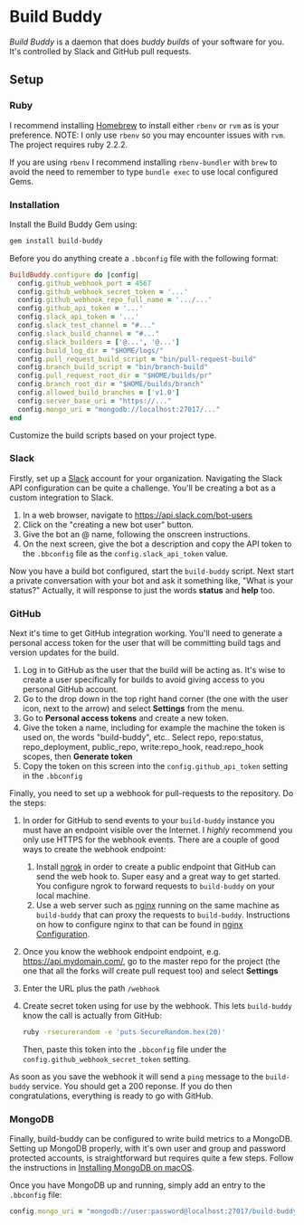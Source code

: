 # Build Buddy

_Build Buddy_ is a daemon that does _buddy builds_ of your software for you.  It's controlled by Slack and GitHub pull requests.

## Setup

### Ruby

I recommend installing [Homebrew](http://brew.sh) to install either `rbenv` or `rvm` as is your preference.  NOTE: I only use `rbenv` so you may encounter issues with `rvm`.  The project requires ruby 2.2.2.

If you are using `rbenv` I recommend installing `rbenv-bundler` with `brew` to avoid the need to remember to type `bundle exec` to use local configured Gems.

### Installation

Install the Build Buddy Gem using:

```bash
gem install build-buddy
```

Before you do anything create a `.bbconfig` file with the following format:

```ruby
BuildBuddy.configure do |config|
  config.github_webhook_port = 4567
  config.github_webhook_secret_token = '...'
  config.github_webhook_repo_full_name = '.../...'
  config.github_api_token = '...'
  config.slack_api_token = '...'
  config.slack_test_channel = "#..."
  config.slack_build_channel = "#..."
  config.slack_builders = ['@...', '@...']
  config.build_log_dir = "$HOME/logs/"
  config.pull_request_build_script = "bin/pull-request-build"
  config.branch_build_script = "bin/branch-build"
  config.pull_request_root_dir = "$HOME/builds/pr"
  config.branch_root_dir = "$HOME/builds/branch"
  config.allowed_build_branches = ['v1.0']
  config.server_base_uri = "https://..."
  config.mongo_uri = "mongodb://localhost:27017/..."
end
```

Customize the build scripts based on your project type.

### Slack

Firstly, set up a [Slack](https://slack.com) account for your organization. Navigating the Slack API configuration can be quite a challenge.  You'll be creating a bot as a custom integration to Slack.

1. In a web browser, navigate to https://api.slack.com/bot-users
2. Click on the "creating a new bot user" button.
3. Give the bot an @ name, following the onscreen instructions.
4. On the next screen, give the bot a description and copy the API token to the `.bbconfig` file as the `config.slack_api_token` value.

Now you have a build bot configured, start the `build-buddy` script. Next start a private conversation with your bot and ask it something like, "What is your status?"  Actually, it will response to just the words **status** and **help** too.

### GitHub

Next it's time to get GitHub integration working.  You'll need to generate a personal access token for the user that will be committing build tags and version updates for the build.  

1. Log in to GitHub as the user that the build will be acting as. It's wise to create a user specifically for builds to avoid giving access to you personal GitHub account.
2. Go to the drop down in the top right hand corner (the one with the user icon, next to the arrow) and select **Settings** from the menu.
3. Go to **Personal access tokens** and create a new token.
4. Give the token a name, including for example the machine the token is used on, the words "build-buddy", etc.. Select repo, repo:status, repo_deployment, public_repo, write:repo_hook, read:repo_hook scopes, then **Generate token**
5. Copy the token on this screen into the `config.github_api_token` setting in the `.bbconfig`

Finally, you need to set up a webhook for pull-requests to the repository.  Do the steps:

1. In order for GitHub to send events to your `build-buddy` instance you must have an endpoint visible over the Internet.  I _highly_ recommend you only use HTTPS for the webhook events.  There are a couple of good ways to create the webhook endpoint:
    1. Install [ngrok](http://ngrok.com) in order to create a public endpoint that GitHub can send the web hook to.  Super easy and a great way to get started.  You configure ngrok to forward requests to `build-buddy` on your local machine.
    2. Use a web server such as [nginx](http://nginx.org) running on the same machine as `build-buddy` that can proxy the requests to `build-buddy`.  Instructions on how to configure nginx to that can be found in [nginx Configuration](https://github.com/jlyonsmith/HowTo/blob/master/nginx_configuration.md).
2. Once you know the webhook endpoint endpoint, e.g. https://api.mydomain.com/, go to the master repo for the project (the one that all the forks will create pull request too) and select **Settings**
3. Enter the URL plus the path `/webhook`
4. Create secret token using for use by the webhook.  This lets `build-buddy` know the call is actually from GitHub:

    ```bash
    ruby -rsecurerandom -e 'puts SecureRandom.hex(20)'
    ```
    Then, paste this token into the `.bbconfig` file under the `config.github_webhook_secret_token` setting.

As soon as you save the webhook it will send a `ping` message to the `build-buddy` service.  You should get a 200 reponse.  If you do then congratulations, everything is ready to go with GitHub.

### MongoDB

Finally, build-buddy can be configured to write build metrics to a MongoDB. Setting up MongoDB properly, with it's own user and group and password protected accounts, is straightforward but requires quite a few steps. Follow the instructions in [Installing MongoDB on macOS](https://github.com/jlyonsmith/HowTo/blob/master/Install_MongoDB_on_macOS.md).

Once you have MongoDB up and running, simply add an entry to the `.bbconfig` file:

```ruby
config.mongo_uri = "mongodb://user:password@localhost:27017/build-buddy"
```
